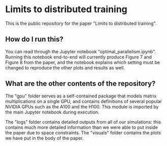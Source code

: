# Limits to distributed training

This is the public repository for the paper "Limits to distributed training".

## How do I run this?

You can read through the Jupyter notebook "optimal_parallelism.ipynb". Running this notebook end-to-end will currently produce Figure 7 and Figure 8 from the paper, and the notebook explains which setting must be changed to reproduce the other plots and results as well.

## What are the other contents of the repository?

The "gpu" folder serves as a self-contained package that models matrix multiplications on a single GPU, and contains definitions of several popular NVIDIA GPUs such as the A100 and the H100. This module is imported by the main Jupyter notebook during execution.

The "logs" folder contains detailed outputs from all of our simulations: this contains much more detailed information than we were able to put inside the paper due to space constraints. The "visuals" folder contains the plots we have put in the body of the paper.
